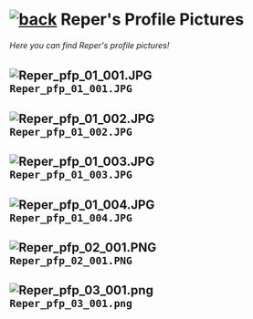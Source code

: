 #  [![back](https://cdn.discordapp.com/emojis/887168885747511396?size=32)](https://reper2.github.io/Downloadable-Files/pfp) Reper's Profile Pictures
###### Here you can find Reper's profile pictures!

![Reper_pfp_01_001.JPG](https://cdn.discordapp.com/attachments/888230424625680515/888230604905279488/Reper_pfp_01_001.JPG)  
`Reper_pfp_01_001.JPG`  
---  
![Reper_pfp_01_002.JPG](https://cdn.discordapp.com/attachments/888230424625680515/888230608545919066/Reper_pfp_01_002.JPG)  
`Reper_pfp_01_002.JPG`  
---  
![Reper_pfp_01_003.JPG](https://cdn.discordapp.com/attachments/888230424625680515/888230613902061578/Reper_pfp_01_003.JPG)  
`Reper_pfp_01_003.JPG`  
---  
![Reper_pfp_01_004.JPG](https://cdn.discordapp.com/attachments/888230424625680515/888230612605992990/Reper_pfp_01_004.JPG)  
`Reper_pfp_01_004.JPG`  
---  
![Reper_pfp_02_001.PNG](https://cdn.discordapp.com/attachments/888230424625680515/888230639738966036/Reper_pfp_02_001.PNG)  
`Reper_pfp_02_001.PNG`  
---  
![Reper_pfp_03_001.png](https://images-ext-2.discordapp.net/external/mFVVRJ8fEgKJO9RoGAvXGzY2WxrV6osMdQIgyKTGiic/%3Fsize%3D256/https/cdn.discordapp.com/avatars/786840501454241803/13c9d803354c174b6f5e5da7924f3448.png)  
`Reper_pfp_03_001.png`  
---  
